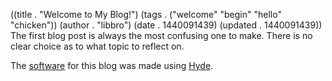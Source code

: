 ((title . "Welcome to My Blog!")
 (tags . ("welcome" "begin" "hello" "chicken"))
 (author . "libbro")
 (date . 1440091439)
 (updated . 1440091439))
The first blog post is always the most confusing one to make. There is no clear choice as to what topic to reflect on.

The [software](https://github.com/libbro/libbro.github.io) for this blog was made using [Hyde](http://wiki.call-cc.org/eggref/4/hyde).
